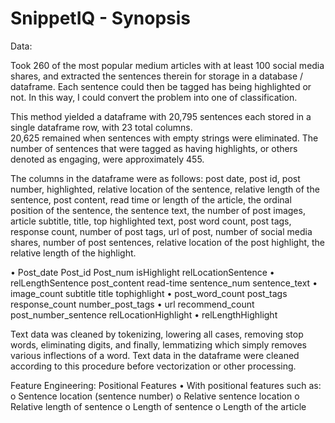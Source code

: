 # SnippetIQ - Synopsis

Data:

Took 260 of the most popular medium articles with at least 100 social media shares, and extracted the sentences therein
for storage in a database / dataframe. Each sentence could then be tagged has being highlighted or not. 
In this way, I could convert the problem into one of classification. 

This method yielded a dataframe with 20,795 sentences each stored in a single dataframe row, with 23 total columns.  
20,625 remained when sentences with empty strings were eliminated. The number of sentences that were tagged as having 
highlights, or others denoted as engaging, were approximately 455. 

The columns in the dataframe were as follows: post date, post id, post number, highlighted, 
relative location of the sentence, relative length of the sentence, post content, read time or length of the article, 
the ordinal position of the sentence, the sentence text, the number of post images, article subtitle, title,
top highlighted text, post word count, post tags, response count, number of post tags, url of post, 
number of social media shares, number of post sentences, relative location of the post highlight,
the relative length of the highlight.

•	Post_date	Post_id	Post_num	isHighlight	relLocationSentence
•	relLengthSentence	post_content	read-time	sentence_num	sentence_text
•	image_count	subtitle	title	tophighlight
•	post_word_count	post_tags	response_count	number_post_tags
•	url	recommend_count	post_number_sentence	relLocationHighlight
•	relLengthHighlight


Text data was cleaned by tokenizing, lowering all cases, removing stop words, 
eliminating digits, and finally, lemmatizing which simply removes various inflections of a word. 
Text data in the dataframe were cleaned according to this procedure before vectorization or other processing.

Feature Engineering: Positional Features
•	With positional features such as:
o	Sentence location (sentence number)
o	Relative sentence location
o	Relative length of sentence
o	Length of sentence
o	Length of the article
